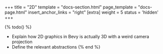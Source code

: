 +++
title = "2D"
template = "docs-section.html"
page_template = "docs-page.html"
insert_anchor_links = "right"
[extra]
weight = 5
status = 'hidden'
+++

{% todo() %}

* Explain how 2D graphics in Bevy is actually 3D with a weird camera projection
* Define the relevant abstractions
{% end %}
